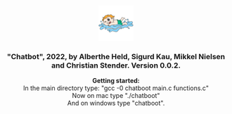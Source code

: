 <br />
<div align="center">
  <a href="https://github.com/christianstender/chatboot">
    <img src="logo.jpeg" alt="Logo" width="80" height="80">
  </a>

  <h3 align="center">"Chatbot", 2022, by Alberthe Held, Sigurd Kau, Mikkel Nielsen and Christian Stender. Version 0.0.2.</h3>

  <p align="center">
    <strong>Getting started:</strong>
    <br>
    In the main directory type: "gcc -0 chatboot main.c functions.c"
    <br>
    Now on mac type "./chatboot"
    <br>
    And on windows type "chatboot".
  </p>
</div>

